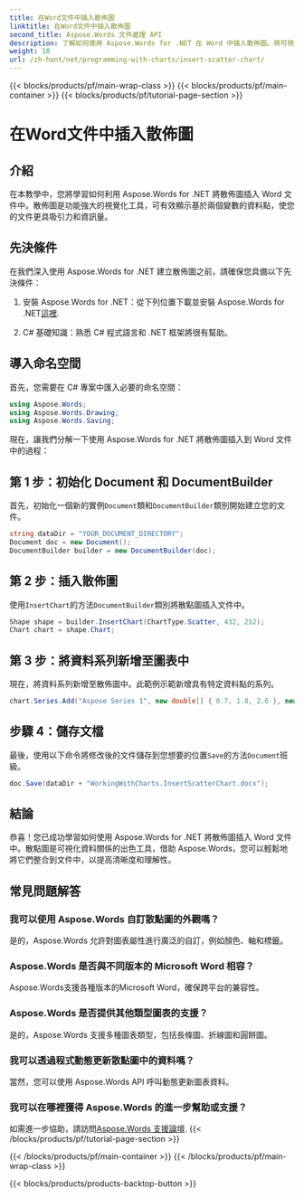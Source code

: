 ```yaml
---
title: 在Word文件中插入散佈圖
linktitle: 在Word文件中插入散佈圖
second_title: Aspose.Words 文件處理 API
description: 了解如何使用 Aspose.Words for .NET 在 Word 中插入散佈圖。將可視化資料表示整合到文件中的簡單步驟。
weight: 10
url: /zh-hant/net/programming-with-charts/insert-scatter-chart/
---
```


{{< blocks/products/pf/main-wrap-class >}}
{{< blocks/products/pf/main-container >}}
{{< blocks/products/pf/tutorial-page-section >}}

# 在Word文件中插入散佈圖

## 介紹

在本教學中，您將學習如何利用 Aspose.Words for .NET 將散佈圖插入 Word 文件中。散佈圖是功能強大的視覺化工具，可有效顯示基於兩個變數的資料點，使您的文件更具吸引力和資訊量。

## 先決條件

在我們深入使用 Aspose.Words for .NET 建立散佈圖之前，請確保您具備以下先決條件：

1. 安裝 Aspose.Words for .NET：從下列位置下載並安裝 Aspose.Words for .NET[這裡](https://releases.aspose.com/words/net/).
   
2. C# 基礎知識：熟悉 C# 程式語言和 .NET 框架將很有幫助。

## 導入命名空間

首先，您需要在 C# 專案中匯入必要的命名空間：

```csharp
using Aspose.Words;
using Aspose.Words.Drawing;
using Aspose.Words.Saving;
```

現在，讓我們分解一下使用 Aspose.Words for .NET 將散佈圖插入到 Word 文件中的過程：

## 第 1 步：初始化 Document 和 DocumentBuilder

首先，初始化一個新的實例`Document`類和`DocumentBuilder`類別開始建立您的文件。

```csharp
string dataDir = "YOUR_DOCUMENT_DIRECTORY";
Document doc = new Document();
DocumentBuilder builder = new DocumentBuilder(doc);
```

## 第 2 步：插入散佈圖

使用`InsertChart`的方法`DocumentBuilder`類別將散點圖插入文件中。

```csharp
Shape shape = builder.InsertChart(ChartType.Scatter, 432, 252);
Chart chart = shape.Chart;
```

## 第 3 步：將資料系列新增至圖表中

現在，將資料系列新增至散佈圖中。此範例示範新增具有特定資料點的系列。

```csharp
chart.Series.Add("Aspose Series 1", new double[] { 0.7, 1.8, 2.6 }, new double[] { 2.7, 3.2, 0.8 });
```

## 步驟 4：儲存文檔

最後，使用以下命令將修改後的文件儲存到您想要的位置`Save`的方法`Document`班級。

```csharp
doc.Save(dataDir + "WorkingWithCharts.InsertScatterChart.docx");
```

## 結論

恭喜！您已成功學習如何使用 Aspose.Words for .NET 將散佈圖插入 Word 文件中。散點圖是可視化資料關係的出色工具，借助 Aspose.Words，您可以輕鬆地將它們整合到文件中，以提高清晰度和理解性。

## 常見問題解答

### 我可以使用 Aspose.Words 自訂散點圖的外觀嗎？
是的，Aspose.Words 允許對圖表屬性進行廣泛的自訂，例如顏色、軸和標籤。

### Aspose.Words 是否與不同版本的 Microsoft Word 相容？
Aspose.Words支援各種版本的Microsoft Word，確保跨平台的兼容性。

### Aspose.Words 是否提供其他類型圖表的支援？
是的，Aspose.Words 支援多種圖表類型，包括長條圖、折線圖和圓餅圖。

### 我可以透過程式動態更新散點圖中的資料嗎？
當然，您可以使用 Aspose.Words API 呼叫動態更新圖表資料。

### 我可以在哪裡獲得 Aspose.Words 的進一步幫助或支援？
如需進一步協助，請訪問[Aspose.Words 支援論壇](https://forum.aspose.com/c/words/8).
{{< /blocks/products/pf/tutorial-page-section >}}

{{< /blocks/products/pf/main-container >}}
{{< /blocks/products/pf/main-wrap-class >}}

{{< blocks/products/products-backtop-button >}}

